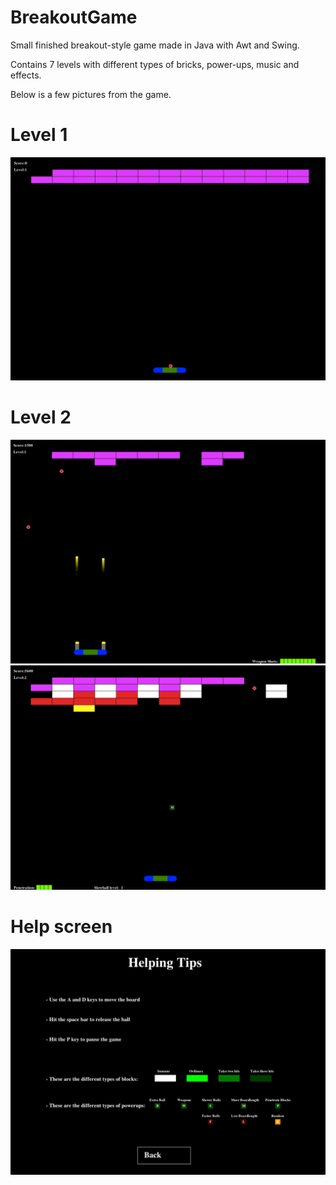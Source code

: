 # BreakoutGame

Small finished breakout-style game made in Java with Awt and Swing.

Contains 7 levels with different types of bricks, power-ups, music and effects.

Below is a few pictures from the game.

# Level 1
![lvl1](https://github.com/JacobPjetursson/BreakoutGame/blob/master/lvl1.png)
# Level 2
![lvl2_shoot](https://github.com/JacobPjetursson/BreakoutGame/blob/master/lvl2_shoot.png)
![lvl2_pen](https://github.com/JacobPjetursson/BreakoutGame/blob/master/lvl2_pen.png)
# Help screen
![help](https://github.com/JacobPjetursson/BreakoutGame/blob/master/help.png)
